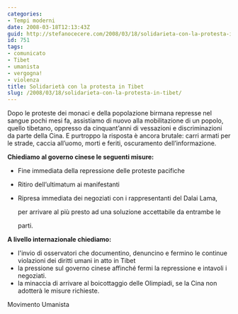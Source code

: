 ```yaml
---
categories:
- Tempi moderni
date: 2008-03-18T12:13:43Z
guid: http://stefanocecere.com/2008/03/18/solidarieta-con-la-protesta-in-tibet/
id: 751
tags:
- comunicato
- Tibet
- umanista
- vergogna!
- violenza
title: Solidarietà con la protesta in Tibet
slug: /2008/03/18/solidarieta-con-la-protesta-in-tibet/
---
```


Dopo le proteste dei monaci e della popolazione birmana represse nel sangue pochi mesi fa, assistiamo di nuovo alla mobilitazione di un popolo, quello tibetano, oppresso da cinquant’anni di vessazioni e discriminazioni da parte della Cina. E purtroppo la risposta è ancora brutale: carri armati per le strade, caccia all’uomo, morti e feriti, oscuramento dell’informazione.

**Chiediamo al governo cinese le seguenti misure:**

- Fine immediata della repressione delle proteste pacifiche
- Ritiro dell’ultimatum ai manifestanti
- Ripresa immediata dei negoziati con i rappresentanti del Dalai Lama,
  
    per arrivare al più presto ad una soluzione accettabile da entrambe le
  
    parti.

**A livello internazionale chiediamo:**

- l'invio di osservatori che documentino, denuncino e fermino le continue violazioni dei diritti umani in atto in Tibet
- la pressione sul governo cinese affinché fermi la repressione e intavoli i negoziati.
- la minaccia di arrivare al boicottaggio delle Olimpiadi, se la Cina non adotterà le misure richieste.

Movimento Umanista